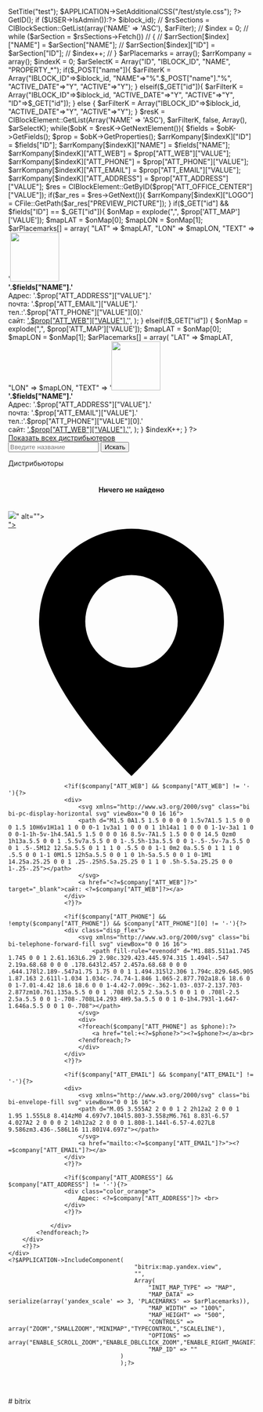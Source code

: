 <?
require($_SERVER["DOCUMENT_ROOT"]."/bitrix/header.php"); 
$APPLICATION->SetTitle("test");
$APPLICATION->SetAdditionalCSS("/test/style.css");
?>
<?
global $USER;
$userId = $USER->GetID();
if ($USER->IsAdmin()):?>
<?php
if(!CModule::IncludeModule("iblock"))
return;

$iblock_id = 30;
// $arrSection = array();
// $arFilter = array('IBLOCK_ID' => $iblock_id);
// $rsSections = CIBlockSection::GetList(array('NAME' => 'ASC'), $arFilter);
// $index = 0;
// while ($arSection = $rsSections->Fetch())
// {
// 	$arrSection[$index]["NAME"] = $arSection["NAME"];
// 	$arrSection[$index]["ID"] = $arSection["ID"];
// 	$index++;
// }


$arPlacemarks = array();
$arrKompany = array();
$indexK = 0;
$arSelectK = Array("ID", "IBLOCK_ID", "NAME", "PROPERTY_*");

if($_POST["name"]){
	$arFilterK = Array("IBLOCK_ID"=>$iblock_id, "NAME"=>"%".$_POST["name"]."%", "ACTIVE_DATE"=>"Y", "ACTIVE"=>"Y");
} elseif($_GET["id"]){
	$arFilterK = Array("IBLOCK_ID"=>$iblock_id, "ACTIVE_DATE"=>"Y", "ACTIVE"=>"Y", "ID"=>$_GET["id"]);
} else {
	$arFilterK = Array("IBLOCK_ID"=>$iblock_id, "ACTIVE_DATE"=>"Y", "ACTIVE"=>"Y");
}

$resK = CIBlockElement::GetList(Array('NAME' => 'ASC'), $arFilterK, false, Array(), $arSelectK);
while($obK = $resK->GetNextElement()){ 
	$fields = $obK->GetFields();  
	$prop = $obK->GetProperties();

	$arrKompany[$indexK]["ID"] = $fields["ID"];
	$arrKompany[$indexK]["NAME"] = $fields["NAME"];
	$arrKompany[$indexK]["ATT_WEB"] = $prop["ATT_WEB"]["VALUE"];
	$arrKompany[$indexK]["ATT_PHONE"] = $prop["ATT_PHONE"]["VALUE"];
	$arrKompany[$indexK]["ATT_EMAIL"] = $prop["ATT_EMAIL"]["VALUE"];
	$arrKompany[$indexK]["ATT_ADDRESS"] = $prop["ATT_ADDRESS"]["VALUE"];

	$res = CIBlockElement::GetByID($prop["ATT_OFFICE_CENTER"]["VALUE"]);
	if($ar_res = $res->GetNext()){
		$arrKompany[$indexK]["LOGO"] = CFile::GetPath($ar_res["PREVIEW_PICTURE"]); 
	}

	if($_GET["id"] && $fields["ID"] == $_GET["id"]){
		$onMap = explode(",", $prop['ATT_MAP']['VALUE']);
		$mapLAT = $onMap[0];
		$mapLON = $onMap[1];
		$arPlacemarks[] = array(
			"LAT" => $mapLAT,
			"LON" => $mapLON,
			"TEXT" => '<img style="width: 100px;" src="'.$arrKompany[$indexK]["LOGO"].'"><br><b>'.$fields["NAME"].'</b><br>Адрес: '.$prop["ATT_ADDRESS"]["VALUE"].'<br>почта: '.$prop["ATT_EMAIL"]["VALUE"].'<br>тел.:'.$prop["ATT_PHONE"]["VALUE"][0].'<br>сайт: <a target="_blank" href="mailto:'.$prop["ATT_WEB"]["VALUE"].'">'.$prop["ATT_WEB"]["VALUE"].'</a>',
		);
	} elseif(!$_GET["id"]) {
		$onMap = explode(",", $prop['ATT_MAP']['VALUE']);
		$mapLAT = $onMap[0];
		$mapLON = $onMap[1];
		$arPlacemarks[] = array(
			"LAT" => $mapLAT,
			"LON" => $mapLON,
			"TEXT" => '<img style="width: 100px;" src="'.$arrKompany[$indexK]["LOGO"].'"><br><b>'.$fields["NAME"].'</b><br>Адрес: '.$prop["ATT_ADDRESS"]["VALUE"].'<br>почта: '.$prop["ATT_EMAIL"]["VALUE"].'<br>тел.:'.$prop["ATT_PHONE"]["VALUE"][0].'<br>сайт: <a target="_blank" href="mailto:'.$prop["ATT_WEB"]["VALUE"].'">'.$prop["ATT_WEB"]["VALUE"].'</a>',
		);
	}
	$indexK++;
}
?>

<div class="block_map">
	<div class="block_map_abs">
		<div>
			<?if($_GET["id"]):?>
				<a href="/test/" class="block-border block-border-hover textUp wid-100">Показать всех дистрибьютеров</a>
			<?else:?>
				<form id="search_distrib" name="search_distrib" action="/test/" method="POST" enctype="multipart/form-data">
					<input class="inp90 textNum" type="text" name="name" maxlength="name" value="" placeholder="Введите название">
					<button class="btn_distr" type="submit" form="search_distrib" value="Submit" title="Искать">Искать</button>
				</form>
				<div class="block-border textUp">Дистрибьюторы</div>
			<?endif;?>
		</div>
		<?if(empty($arrKompany)){?>
			<br>
			<center>
			<h4>Ничего не найдено</h4>
			</center>
			<br>
		<?} else {?>
		<div class="scroll-block">
			<?foreach($arrKompany as $company):?>
				<div class="pad_inl_10 bg_hover" id="<?=$company['ID']?>">
					<div class="dis_fl_sb">
						<?if($company["LOGO"]){?>
						<img class="logo_distr" src="<?=$company["LOGO"]?>" alt="<?=$company["NAME"]?>">
						<?} else {?>
							<div></div>
						<?}?>
						<?if(!$_GET["id"]):?>
						<a href="/test/?id=<?=$company["ID"]?>">
							<svg xmlns="http://www.w3.org/2000/svg" class="bi bi-geo-alt-fill" viewBox="0 0 16 16">
							<path d="M8 16s6-5.686 6-10A6 6 0 0 0 2 6c0 4.314 6 10 6 10m0-7a3 3 0 1 1 0-6 3 3 0 0 1 0 6"/>
							</svg>
						</a>
						<?endif;?>
					</div>
					<div class="textUp color_orange">
						<b><?=$company["NAME"]?></b>
					</div>

					<?if($company["ATT_WEB"] && $company["ATT_WEB"] != '-'){?>
					<div>
						<svg xmlns="http://www.w3.org/2000/svg" class="bi bi-pc-display-horizontal svg" viewBox="0 0 16 16">
                        <path d="M1.5 0A1.5 1.5 0 0 0 0 1.5v7A1.5 1.5 0 0 0 1.5 10H6v1H1a1 1 0 0 0-1 1v3a1 1 0 0 0 1 1h14a1 1 0 0 0 1-1v-3a1 1 0 0 0-1-1h-5v-1h4.5A1.5 1.5 0 0 0 16 8.5v-7A1.5 1.5 0 0 0 14.5 0zm0 1h13a.5.5 0 0 1 .5.5v7a.5.5 0 0 1-.5.5h-13a.5.5 0 0 1-.5-.5v-7a.5.5 0 0 1 .5-.5M12 12.5a.5.5 0 1 1 1 0 .5.5 0 0 1-1 0m2 0a.5.5 0 1 1 1 0 .5.5 0 0 1-1 0M1.5 12h5a.5.5 0 0 1 0 1h-5a.5.5 0 0 1 0-1M1 14.25a.25.25 0 0 1 .25-.25h5.5a.25.25 0 1 1 0 .5h-5.5a.25.25 0 0 1-.25-.25"></path>
                        </svg>
						<a href="<?=$company["ATT_WEB"]?>" target="_blank">сайт: <?=$company["ATT_WEB"]?></a>
					</div>
					<?}?>

					<?if($company["ATT_PHONE"] && !empty($company["ATT_PHONE"]) && $company["ATT_PHONE"][0] != '-'){?>
					<div class="disp_flex">
						<svg xmlns="http://www.w3.org/2000/svg" class="bi bi-telephone-forward-fill svg" viewBox="0 0 16 16">
                            <path fill-rule="evenodd" d="M1.885.511a1.745 1.745 0 0 1 2.61.163L6.29 2.98c.329.423.445.974.315 1.494l-.547 2.19a.68.68 0 0 0 .178.643l2.457 2.457a.68.68 0 0 0 .644.178l2.189-.547a1.75 1.75 0 0 1 1.494.315l2.306 1.794c.829.645.905 1.87.163 2.611l-1.034 1.034c-.74.74-1.846 1.065-2.877.702a18.6 18.6 0 0 1-7.01-4.42 18.6 18.6 0 0 1-4.42-7.009c-.362-1.03-.037-2.137.703-2.877zm10.761.135a.5.5 0 0 1 .708 0l2.5 2.5a.5.5 0 0 1 0 .708l-2.5 2.5a.5.5 0 0 1-.708-.708L14.293 4H9.5a.5.5 0 0 1 0-1h4.793l-1.647-1.646a.5.5 0 0 1 0-.708"></path>
                        </svg>
						<div>
						<?foreach($company["ATT_PHONE"] as $phone):?>
							<a href="tel:+<?=$phone?>"><?=$phone?></a><br>
						<?endforeach;?>
						</div>
					</div>
					<?}?>

					<?if($company["ATT_EMAIL"] && $company["ATT_EMAIL"] != '-'){?>
					<div>
						<svg xmlns="http://www.w3.org/2000/svg" class="bi bi-envelope-fill svg" viewBox="0 0 16 16">
						<path d="M.05 3.555A2 2 0 0 1 2 2h12a2 2 0 0 1 1.95 1.555L8 8.414zM0 4.697v7.104l5.803-3.558zM6.761 8.83l-6.57 4.027A2 2 0 0 0 2 14h12a2 2 0 0 0 1.808-1.144l-6.57-4.027L8 9.586zm3.436-.586L16 11.801V4.697z"></path>
						</svg>
						<a href="mailto:<?=$company["ATT_EMAIL"]?>"><?=$company["ATT_EMAIL"]?></a>
					</div>
					<?}?>

					<?if($company["ATT_ADDRESS"] && $company["ATT_ADDRESS"] != '-'){?>
					<div class="color_orange">
						Адрес: <?=$company["ATT_ADDRESS"]?> <br>
					</div>
					<?}?>

				</div>
			<?endforeach;?>
		</div>
		<?}?>
	</div>
	<?$APPLICATION->IncludeComponent( 
                                        "bitrix:map.yandex.view", 
                                        "", 
                                        Array( 
                                            "INIT_MAP_TYPE" => "MAP", 
                                            "MAP_DATA" => serialize(array('yandex_scale' => 3, 'PLACEMARKS' => $arPlacemarks)),
                                            "MAP_WIDTH" => "100%", 
                                            "MAP_HEIGHT" => "500", 
                                            "CONTROLS" => array("ZOOM","SMALLZOOM","MINIMAP","TYPECONTROL","SCALELINE"),
                                            "OPTIONS" => array("ENABLE_SCROLL_ZOOM","ENABLE_DBLCLICK_ZOOM","ENABLE_RIGHT_MAGNIFIER","ENABLE_DRAGGING"), 
                                            "MAP_ID" => "" 
                                    )
                                    );?>
</div>

<?endif;?>
<br><br>


<?require($_SERVER["DOCUMENT_ROOT"]."/bitrix/footer.php");?># bitrix
